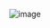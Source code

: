 ![image](https://imgs.search.brave.com/GMTHgZxpv-VXwae4ewBCHqbA4-QOqV4VD_6CqE20GuQ/rs:fit:905:225:1/g:ce/aHR0cHM6Ly90c2Uz/Lm1tLmJpbmcubmV0/L3RoP2lkPU9JUC5S/NzJHTXhpbVR4VzRl/TmFYRnpQOTdRSGFE/NCZwaWQ9QXBp)
